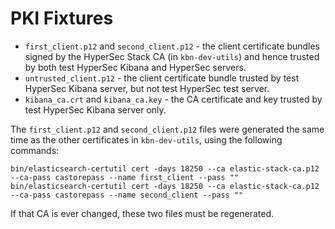 # PKI Fixtures

* `first_client.p12` and `second_client.p12` - the client certificate bundles signed by the HyperSec Stack CA (in `kbn-dev-utils`)
and hence trusted by both test HyperSec Kibana and HyperSec servers.
* `untrusted_client.p12` - the client certificate bundle trusted by test HyperSec Kibana server, but not test HyperSec test server.
* `kibana_ca.crt` and `kibana_ca.key` - the CA certificate and key trusted by test HyperSec Kibana server only.

The `first_client.p12` and `second_client.p12` files were generated the same time as the other certificates in `kbn-dev-utils`, using the
following commands:

```
bin/elasticsearch-certutil cert -days 18250 --ca elastic-stack-ca.p12 --ca-pass castorepass --name first_client --pass ""
bin/elasticsearch-certutil cert -days 18250 --ca elastic-stack-ca.p12 --ca-pass castorepass --name second_client --pass ""
```

If that CA is ever changed, these two files must be regenerated.
